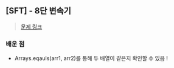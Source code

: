 ## [SFT] - 8단 변속기

> [문제 링크](https://softeer.ai/practice/6283)

### 배운 점

- Arrays.eqauls(arr1, arr2)를 통해 두 배열이 같은지 확인할 수 있음 !

